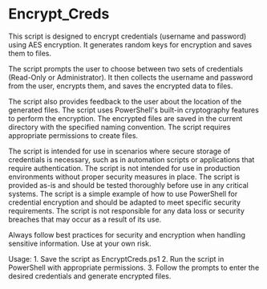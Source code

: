 # Encrypt_Creds
This script is designed to encrypt credentials (username and password) using AES encryption.
It generates random keys for encryption and saves them to files.

The script prompts the user to choose between two sets of credentials (Read-Only or Administrator).
It then collects the username and password from the user, encrypts them, and saves the encrypted data to files.

The script also provides feedback to the user about the location of the generated files.
The script uses PowerShell's built-in cryptography features to perform the encryption.
The encrypted files are saved in the current directory with the specified naming convention.
The script requires appropriate permissions to create files.

The script is intended for use in scenarios where secure storage of credentials is necessary, such as in automation scripts or applications that require authentication.
The script is not intended for use in production environments without proper security measures in place.
The script is provided as-is and should be tested thoroughly before use in any critical systems.
The script is a simple example of how to use PowerShell for credential encryption and should be adapted to meet specific security requirements.
The script is not responsible for any data loss or security breaches that may occur as a result of its use.

Always follow best practices for security and encryption when handling sensitive information.
Use at your own risk.

Usage:
    1. Save the script as EncryptCreds.ps1
    2. Run the script in PowerShell with appropriate permissions.
    3. Follow the prompts to enter the desired credentials and generate encrypted files.
